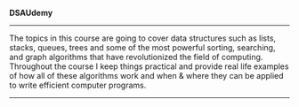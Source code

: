**DSAUdemy**

<hr>

The topics in this course are going to cover data structures such as lists, stacks, queues, trees and some of the most powerful sorting, searching, and graph algorithms that have revolutionized the field of computing. Throughout the course I keep things practical and provide real life examples of how all of these algorithms work and when & where they can be applied to write efficient computer programs.

<hr>